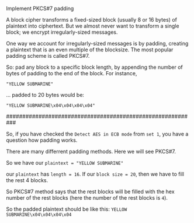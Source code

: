 Implement PKCS#7 padding

A block cipher transforms a fixed-sized block (usually 8 or 16 bytes) of plaintext into ciphertext. But we almost never want to transform a single block; we encrypt irregularly-sized messages.

One way we account for irregularly-sized messages is by padding, creating a plaintext that is an even multiple of the blocksize. The most popular padding scheme is called PKCS#7.

So: pad any block to a specific block length, by appending the number of bytes of padding to the end of the block. For instance,

`"YELLOW SUBMARINE"`

... padded to 20 bytes would be:

`"YELLOW SUBMARINE\x04\x04\x04\x04"`

###########################################################


So, if you have checked the `Detect AES in ECB mode` from `set 1`, you have a question how padding works.

There are many differrent padding methods. Here we will see PKCS#7.

So we have our `plaintext = "YELLOW SUBMARINE"`

our `plaintext` has `length = 16`. If our `block size = 20`, then we have to fill the rest 4 blocks.

So PKCS#7 method says that the rest blocks will be filled with the hex number of the rest blocks (here the number of the rest blocks is `4`).

So the padded plaintext should be like this: `YELLOW SUBMARINE\x04\x04\x04\x04`
